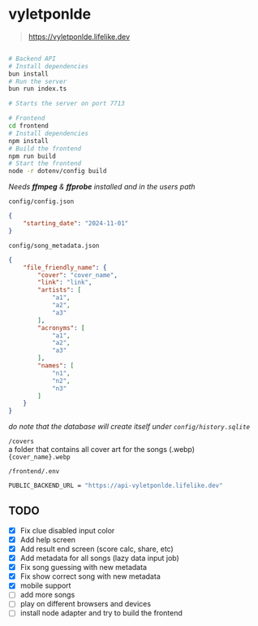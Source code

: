 # vyletponlde

> https://vyletponlde.lifelike.dev

```bash

# Backend API
# Install dependencies
bun install
# Run the server
bun run index.ts

# Starts the server on port 7713

# Frontend
cd frontend
# Install dependencies
npm install
# Build the frontend
npm run build
# Start the frontend
node -r dotenv/config build
```
*Needs **ffmpeg** & **ffprobe** installed and in the users path*

`config/config.json`
```json
{
    "starting_date": "2024-11-01"
}
```

`config/song_metadata.json`
```json
{
    "file_friendly_name": {
        "cover": "cover_name",
        "link": "link",
        "artists": [
            "a1",
            "a2",
            "a3"
        ],
        "acronyms": [
            "a1",
            "a2",
            "a3"
        ],
        "names": [
            "n1",
            "n2",
            "n3"
        ]
    }
}
```
*do note that the database will create itself under `config/history.sqlite`*  

`/covers`  
a folder that contains all cover art for the songs (.webp)  
`{cover_name}.webp`

`/frontend/.env`
```bash
PUBLIC_BACKEND_URL = "https://api-vyletponlde.lifelike.dev"
```

## TODO
- [X] Fix clue disabled input color
- [X] Add help screen
- [X] Add result end screen (score calc, share, etc)
- [X] Add metadata for all songs (lazy data input job)
- [X] Fix song guessing with new metadata
- [X] Fix show correct song with new metadata
- [X] mobile support
- [ ] add more songs
- [ ] play on different browsers and devices
- [ ] install node adapter and try to build the frontend